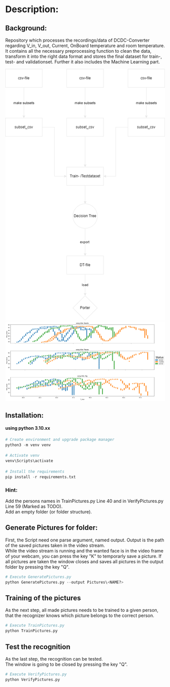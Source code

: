 # Description:

## Background:
Repository which processes the recordings/data of DCDC-Converter regarding V_in, V_out, Current, OnBoard temperature and room temperature. It contains all the necessary 
preprocessing function to clean the data, transform it into the right data format and stores the final dataset for train-, test- and validationset. Further it also includes the Machine Learning part.

![Sequencediagram](Data_Preprocessing_Sequencediagram.png)
![Scatterplot](scatterplot_audio_merged_dataset.png)

## Installation:
#### using python 3.10.xx

```python
# Create environment and upgrade package manager
python3 -m venv venv

# Activate venv
venv\Scripts\activate

# Install the requirements
pip install -r requirements.txt
```

### Hint:
Add the persons names in TrainPictures.py Line 40 and in VerifyPictures.py Line 59 (Marked as TODO).  
Add an empty folder (or folder structure).

## Generate Pictures for folder:
First, the Script need one parse argument, named output.
Output is the path of the saved pictures taken in the video stream.  
While the video stream is running and the wanted face is in the video frame of your webcam, you can press the key "K" to temporarly save a picture. If all pictures are taken the window closes and saves all pictures in the output folder by pressing the key "Q".

```python
# Execute GeneratePictures.py
python GeneratePictures.py --output Pictures\<NAME?>
```

## Training of the pictures
As the next step, all made pictures needs to be trained to a given person, that the recognizer knows which picture belongs to the correct person.

```python
# Execute TrainPictures.py
python TrainPictures.py
```

## Test the recognition
As the last step, the recognition can be tested.  
The window is going to be closed by pressing the key "Q".

```python
# Execute VerifyPictures.py
python VerifyPictures.py
```